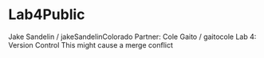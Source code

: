 # Lab4Public
Jake Sandelin / jakeSandelinColorado
Partner: Cole Gaito / gaitocole
Lab 4: Version Control
This might cause a merge conflict
